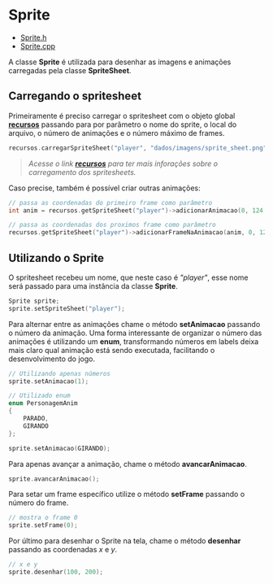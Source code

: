 
# Sprite

* [Sprite.h](https://github.com/GuilhermeAlanJohann/libUnicornio/blob/master/libUnicornio/include/Midia/Sprite.h)
* [Sprite.cpp](https://github.com/GuilhermeAlanJohann/libUnicornio/blob/master/libUnicornio/src/Midia/Sprite.cpp)

A classe __Sprite__ é utilizada para desenhar as imagens e animações carregadas pela classe __SpriteSheet__.

## Carregando o spritesheet

Primeiramente é preciso carregar o spritesheet com o objeto global [__recursos__](./recursos) passando para por parâmetro o nome do sprite, o local do arquivo, o número de animações e o número máximo de frames.

```c
recursos.carregarSpriteSheet("player", "dados/imagens/sprite_sheet.png", 5, 4);
```

> _Acesse o link [__recursos__](./recursos) para ter mais inforações sobre o carregamento dos spritesheets._

Caso precise, também é possível criar outras animações:

```c
// passa as coordenadas do primeiro frame como parâmetro
int anim = recursos.getSpriteSheet("player")->adicionarAnimacao(0, 124, 70, 124);

// passa as coordenadas dos proximos frame como parâmetro
recursos.getSpriteSheet("player")->adicionarFrameNaAnimacao(anim, 0, 124*2, 70, 124);
```

## Utilizando o Sprite

O spritesheet recebeu um nome, que neste caso é _"player"_, esse nome será passado para uma instância da classe __Sprite__.

```c
Sprite sprite;
sprite.setSpriteSheet("player");
```

Para alternar entre as animações chame o método __setAnimacao__ passando o número da animação. Uma forma interessante de organizar o número das animações é utilizando um __enum__, transformando números em labels deixa mais claro qual animação está sendo executada, facilitando o desenvolvimento do jogo.

```c
// Utilizando apenas números
sprite.setAnimacao(1);

// Utilizado enum
enum PersonagemAnim
{
	PARADO,
	GIRANDO
};

sprite.setAnimacao(GIRANDO);
```

Para apenas avançar a animação, chame o método __avancarAnimacao__.

```c
sprite.avancarAnimacao();
```

Para setar um frame específico utilize o método __setFrame__ passando o número do frame.

```c
// mostra o frame 0
sprite.setFrame(0);
```

Por último para desenhar o Sprite na tela, chame o método __desenhar__ passando as coordenadas _x_ e _y_.

```c
// x e y
sprite.desenhar(100, 200);
```